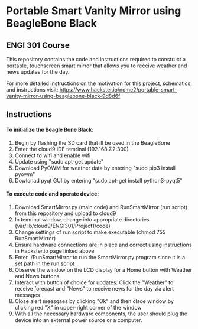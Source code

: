 # Portable Smart Vanity Mirror using BeagleBone Black
## ENGI 301 Course

This repository contains the code and instructions required to construct a portable, touchscreen smart mirror that allows you to receive weather and news updates for the day.

For more detailed instructions on the motivation for this project, schematics, and instructions visit: https://www.hackster.io/nome2/portable-smart-vanity-mirror-using-beaglebone-black-9d8d6f

## Instructions

#### To initialize the Beagle Bone Black:
1) Begin by flashing the SD card that ill be used in the BeagleBone
2) Enter the cloud9 IDE temrinal (192.168.7.2:300)
3) Connect to wifi and enable wifi
4) Update using "sudo apt-get update"
5) Download PyOWM for weather data by entering "sudo pip3 install pyowm"
6) Dowlonad pyqt GUI by entering "sudo apt-get install python3-pyqt5"

#### To execute code and operate device:
1) Download SmartMirror.py (main code) and RunSmartMirror (run script) from this repository and upload to cloud9
2) In temrinal window, change into appropriate directories (var/lib/cloud9/ENGI301/Project1/code)
3) Change settings of run script to make executable (chmod 755 RunSmartMirror)
4) Ensure hardware connections are in place and correct using instructions in Hackster.io page linked above
5) Enter ./RunSmartMirror to run the SmartMirror.py program since it is a set path in the run script
6) Observe the window on the LCD display for a Home button with Weather and News buttons
7) Interact with button of choice for updates: Click the "Weather" to receive forecast and "News" to receive news for the day via alert messages
9) Close alert meesgaes by clicking "Ok" and then clsoe window by clicking red "X" in upper-right corner of the window
10) With all the necessary hardware components, the user should plug the device into an external power source or a computer.
